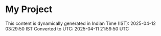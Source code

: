 # My Project

This content is dynamically generated in Indian Time (IST): 2025-04-12 03:29:50 IST
Converted to UTC: 2025-04-11 21:59:50 UTC
